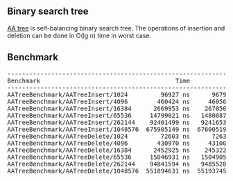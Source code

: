 ## Binary search tree
[AA tree](https://en.wikipedia.org/wiki/AA_tree) is self-balancing binary search
tree. The operations of insertion and deletion can be done in O(lg n) time in
worst case.

## Benchmark
<pre>
----------------------------------------------------------------------------
Benchmark                                     Time           CPU Iterations
----------------------------------------------------------------------------
AATreeBenchmark/AATreeInsert/1024         96927 ns      96790 ns       7257
AATreeBenchmark/AATreeInsert/4096        460424 ns     460502 ns       1525
AATreeBenchmark/AATreeInsert/16384      2669953 ns    2670500 ns        263
AATreeBenchmark/AATreeInsert/65536     14799021 ns   14800879 ns         48
AATreeBenchmark/AATreeInsert/262144    92401499 ns   92416537 ns          9
AATreeBenchmark/AATreeInsert/1048576  675905149 ns  676005196 ns          1
AATreeBenchmark/AATreeDelete/1024         72603 ns      72632 ns       9711
AATreeBenchmark/AATreeDelete/4096        430970 ns     431005 ns       1625
AATreeBenchmark/AATreeDelete/16384      2452925 ns    2453229 ns        283
AATreeBenchmark/AATreeDelete/65536     15046931 ns   15049055 ns         47
AATreeBenchmark/AATreeDelete/262144    94841594 ns   94855289 ns          7
AATreeBenchmark/AATreeDelete/1048576  551894631 ns  551937451 ns          1
</pre>
